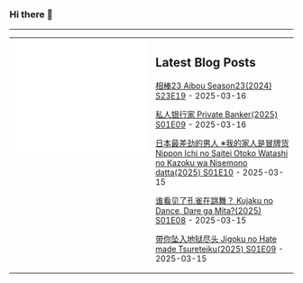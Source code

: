 ### Hi there 👋

<!--
**etng/etng** is a ✨ _special_ ✨ repository because its `README.md` (this file) appears on your GitHub profile.

Here are some ideas to get you started:

- 🔭 I’m currently working on ...
- 🌱 I’m currently learning ...
- 👯 I’m looking to collaborate on ...
- 🤔 I’m looking for help with ...
- 💬 Ask me about ...
- 📫 How to reach me: ...
- 😄 Pronouns: ...
- ⚡ Fun fact: ...
-->


---

<table>
<tr>
<td valign="top" width="50%">
<img src="metrics.svg" alt="Metric" />
</td>
<td valign="top" width="50%">

## Latest Blog Posts
<!-- blog start -->
[相棒23 Aibou Season23(2024) S23E19](http://www.fanxinzhui.com/rr/2593#S23E19) - 2025-03-16

[私人银行家 Private Banker(2025) S01E09](http://www.fanxinzhui.com/rr/2602#S01E09) - 2025-03-16

[日本最差劲的男人 ※我的家人是冒牌货 Nippon Ichi no Saitei Otoko Watashi no Kazoku wa Nisemono datta(2025) S01E10](http://www.fanxinzhui.com/rr/2601#S01E10) - 2025-03-15

[谁看见了孔雀在跳舞？ Kujaku no Dance, Dare ga Mita?(2025) S01E08](http://www.fanxinzhui.com/rr/2611#S01E08) - 2025-03-15

[带你坠入地狱尽头 Jigoku no Hate made Tsureteiku(2025) S01E09](http://www.fanxinzhui.com/rr/2608#S01E09) - 2025-03-15
<!-- blog end -->

</td></tr></table>


